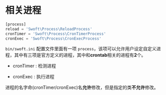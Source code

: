 # 相关进程

```php
[process]
reload = 'Swoft\Process\ReloadProcess'
cronTimer = 'Swoft\Process\CronTimerProcess'
cronExec = 'Swoft\Process\CronExecProcess'
```

`bin/swoft.ini` 配置文件里面有一项 `process`，该项可以允许用户设定自定义进程，其中有三项是官方定义的进程，其中和**crontab**相关的进程有**2**个。

- cronTimer : 检测进程

- cronExec : 执行进程

进程的名字命(cronTimer/cronExec)名**允许**修改，但是指定的类**不允许**修改。
